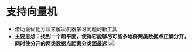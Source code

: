 # 支持向量机
- 借助最优化方法来解决机器学习问题的新工具
- **主要思想：找到一个超平面，使得它能够尽可能多地将两类数据点正确分开，同时使分开的两类数据点距离分类面最远**
![](https://jiunian-pic-1310185536.cos.ap-nanjing.myqcloud.com/picgo%2F20230127221308.png)
